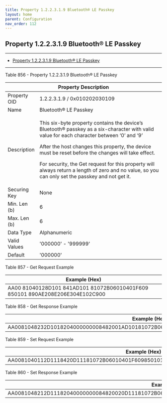 ```yaml
---
title: Property 1.2.2.3.1.9 Bluetooth® LE Passkey
layout: home
parent: Configuration
nav_order: 112
---
```


## Property 1.2.2.3.1.9 Bluetooth® LE Passkey

---

- [Property 1.2.2.3.1.9 Bluetooth® LE Passkey](#property-122319-bluetooth®-le-passkey)

---


Table 856 - Property 1.2.2.3.1.9 Bluetooth® LE Passkey

<table>
<colgroup>
<col style="width: 14%" />
<col style="width: 85%" />
</colgroup>
<thead>
<tr>
<th colspan="2">Property Description</th>
</tr>
</thead>
<tbody>
<tr>
<td>Property OID</td>
<td>1.2.2.3.1.9 / 0x010202030109</td>
</tr>
<tr>
<td>Name</td>
<td>Bluetooth® LE Passkey</td>
</tr>
<tr>
<td>Description</td>
<td><p>This six-byte property contains the device’s Bluetooth® passkey
as a six-character with valid value for each character between ‘0’ and
‘9’</p>
<p>After the host changes this property, the device must be reset before
the changes will take effect.</p>
<p>For security, the Get request for this property will always return a
length of zero and no value, so you can only set the passkey and not get
it.</p></td>
</tr>
<tr>
<td>Securing Key</td>
<td>None</td>
</tr>
<tr>
<td>Min. Len (b)</td>
<td>6</td>
</tr>
<tr>
<td>Max. Len (b)</td>
<td>6</td>
</tr>
<tr>
<td>Data Type</td>
<td>Alphanumeric</td>
</tr>
<tr>
<td>Valid Values</td>
<td>'000000' - '999999'</td>
</tr>
<tr>
<td>Default</td>
<td>'000000'</td>
</tr>
</tbody>
</table>

Table 857 - Get Request Example

| Example (Hex) |
|----|
| AA00 81040128D101 841AD101 81072B06010401F609 850101 890AE208E206E304E102C900 |

Table 858 - Get Response Example

| Example (Hex) |
|----|
| AA0081048232D1018204000000008482001AD10181072B06010401F609850101890AE208E206E304E102C900 |

Table 859 - Set Request Example

| Example (Hex) |
|----|
| AA0081040112D1118420D11181072B06010401F6098501018910E20EE20CE30AE108C906303132333435 |

Table 860 - Set Response Example

| Example (Hex) |
|----|
| AA0081048212D11182040000000084820020D11181072B06010401F6098501018910E20EE20CE30AE108C906303132333435 |

##
